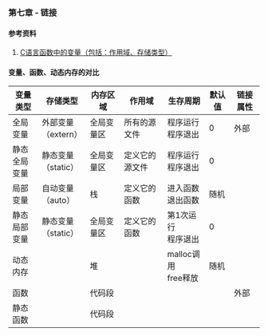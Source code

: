 <link rel="stylesheet" href="../extra/ideal-image-slider.css">
<link rel="stylesheet" href="../extra/ideal-default-theme.css">
<script src="../extra/ideal-image-slider.js"></script>
<script src="../extra/ideal-iis-bullet-nav.js"></script>
<script>
let gitbook = gitbook || [];
gitbook.push(function() {
    let slider = new IdealImageSlider.Slider('.IdealImageSlider');
    slider.addBulletNav();
});
</script>

### 第七章 - 链接

#### 参考资料
1. [C语言函数中的变量（包括：作用域、存储类型）](https://blog.csdn.net/qq_38410730/article/details/80197299)

#### 变量、函数、动态内存的对比
| 变量类型   | 存储类型        | 内存区域 | 作用域      | 生存周期               | 默认值 | 链接属性 |
| ---       | ---             | ---     | ---         | ---                   | ---    | --- |
|全局变量	|外部变量<br/>（extern）|全局变量区|所有的源文件  |程序运行<br/>程序退出   | 0     |外部 |
|静态全局<br/>变量|静态变量<br/>（static）|全局变量区|定义它的源文件|程序运行<br/>程序退出   | 0     |     |
|局部变量	|自动变量<br/>（auto）  |栈        |定义它的函数  |进入函数<br/>退出函数  | 随机   |     |
|静态局部<br/>变量|静态变量<br/>（static）|全局变量区|定义它的函数  |第1次运行<br/>程序退出  | 0     |     |
|动态内存   |                  |堆        |             |malloc调用<br/>free释放| 随机  |     |
|函数       |                  |代码段    |             |                      |       |外部 |
|静态函数   |                  |代码段    |             |                      |       |      |



